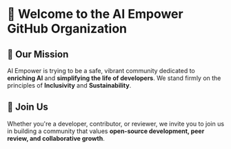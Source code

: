 # 👋 Welcome to the AI Empower GitHub Organization

## 🌈 Our Mission
AI Empower is trying to be a safe, vibrant community dedicated to **enriching AI** and **simplifying the life of developers**. We stand firmly on the principles of **Inclusivity** and **Sustainability**.

## 🤝 Join Us
Whether you're a developer, contributor, or reviewer, we invite you to join us in building a community that values **open-source development, peer review, and collaborative growth**.
